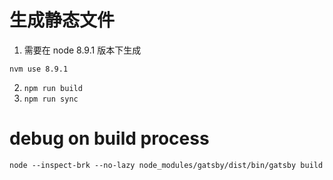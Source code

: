 # 生成静态文件

1. 需要在 node 8.9.1 版本下生成
```
nvm use 8.9.1
```
2. `npm run build`
3. `npm run sync`

# debug on build process

```
node --inspect-brk --no-lazy node_modules/gatsby/dist/bin/gatsby build
```

